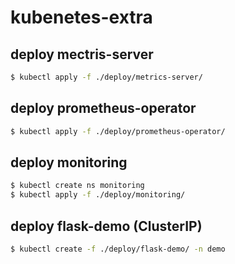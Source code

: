 # kubenetes-extra

## deploy mectris-server

```bash
$ kubectl apply -f ./deploy/metrics-server/
```

## deploy prometheus-operator

```bash
$ kubectl apply -f ./deploy/prometheus-operator/
```

## deploy monitoring

```bash
$ kubectl create ns monitoring
$ kubectl apply -f ./deploy/monitoring/
```

## deploy flask-demo (ClusterIP)

```bash
$ kubectl create -f ./deploy/flask-demo/ -n demo
```
